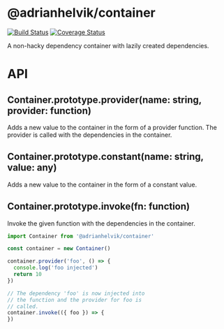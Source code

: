 # @adrianhelvik/container

[![Build Status](https://travis-ci.org/adrianhelvik/container.svg?branch=master)](https://travis-ci.org/adrianhelvik/container)
[![Coverage Status](https://coveralls.io/repos/github/adrianhelvik/container/badge.svg?branch=master)](https://coveralls.io/github/adrianhelvik/container?branch=master)

A non-hacky dependency container with lazily created dependencies.

# API

## Container.prototype.provider(name: string, provider: function)
Adds a new value to the container in the form of a provider function.
The provider is called with the dependencies in the container.

## Container.prototype.constant(name: string, value: any)
Adds a new value to the container in the form of a constant value.

## Container.prototype.invoke(fn: function)
Invoke the given function with the dependencies in the container.

```javascript
import Container from '@adrianhelvik/container'

const container = new Container()

container.provider('foo', () => {
  console.log('foo injected')
  return 10
})

// The dependency 'foo' is now injected into
// the function and the provider for foo is
// called.
container.invoke(({ foo }) => {
})
```
